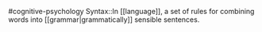 #cognitive-psychology 
Syntax::In [[language]], a set of rules for combining words into [[grammar|grammatically]] sensible sentences.
<!--SR:!2024-04-16,7,250-->
